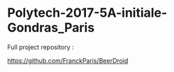 # Polytech-2017-5A-initiale-Gondras_Paris

Full project repository :

https://github.com/FranckParis/BeerDroid
